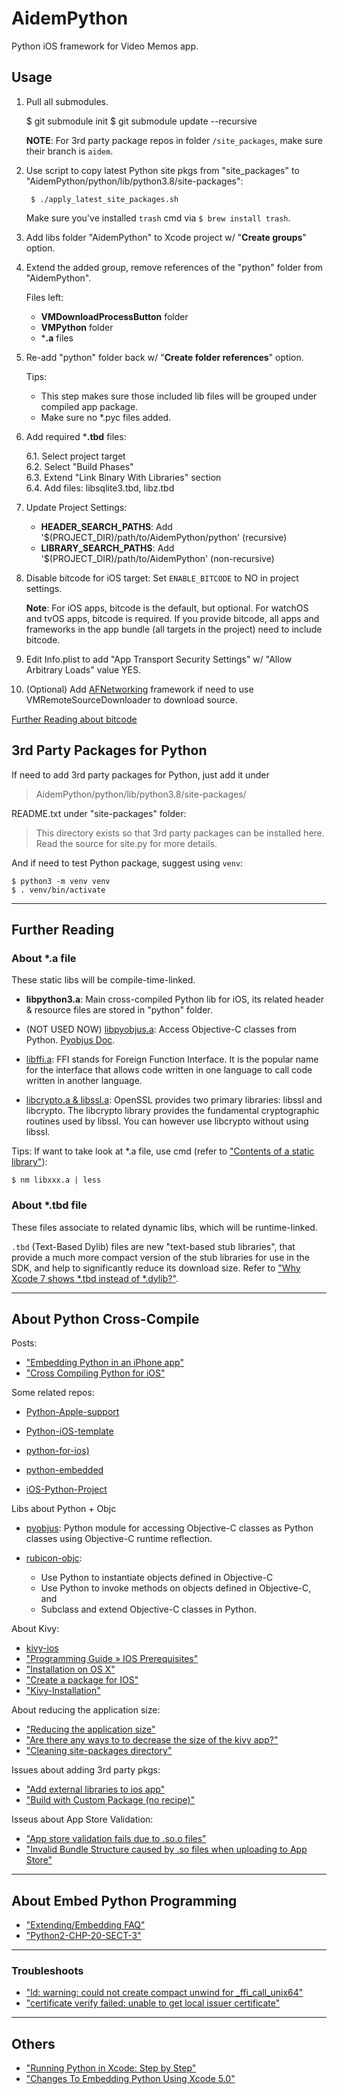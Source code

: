 # AidemPython

Python iOS framework for Video Memos app.

## Usage

1. Pull all submodules.

    $ git submodule init
    $ git submodule update --recursive

    **NOTE**: For 3rd party package repos in folder `/site_packages`, make sure their branch is `aidem`.

2. Use script to copy latest Python site pkgs from "site_packages" to "AidemPython/python/lib/python3.8/site-packages":

        $ ./apply_latest_site_packages.sh

    Make sure you've installed `trash` cmd via `$ brew install trash`.

3. Add libs folder "AidemPython" to Xcode project w/ "**Create groups**" option.

4. Extend the added group, remove references of the "python" folder from "AidemPython".

    Files left:  
    - **VMDownloadProcessButton** folder  
    - **VMPython** folder  
    - ***.a** files  

5. Re-add "python" folder back w/ "**Create folder references**" option.

    Tips:
    - This step makes sure those included lib files will be grouped under compiled app package.
    - Make sure no *.pyc files added.

6. Add required ***.tbd** files:

    6.1. Select project target  
    6.2. Select "Build Phases"  
    6.3. Extend "Link Binary With Libraries" section  
    6.4. Add files: libsqlite3.tbd, libz.tbd  

7. Update Project Settings:

    - **HEADER_SEARCH_PATHS**:  Add '$(PROJECT_DIR)/path/to/AidemPython/python' (recursive)
    - **LIBRARY_SEARCH_PATHS**: Add '$(PROJECT_DIR)/path/to/AidemPython'    (non-recursive)

8. Disable bitcode for iOS target: Set `ENABLE_BITCODE` to NO in project settings.

    **Note**: For iOS apps, bitcode is the default, but optional. For watchOS and tvOS apps, bitcode
    is required. If you provide bitcode, all apps and frameworks in the app bundle (all targets 
    in the project) need to include bitcode.

9. Edit Info.plist to add "App Transport Security Settings" w/ "Allow Arbitrary Loads" value YES.

10. (Optional) Add [AFNetworking](https://github.com/AFNetworking/AFNetworking#installation-with-carthage) framework if need to use VMRemoteSourceDownloader to download source.

[Further Reading about bitcode](https://help.apple.com/xcode/mac/current/#/devbbdc5ce4f)

## 3rd Party Packages for Python

If need to add 3rd party packages for Python, just add it under

> AidemPython/python/lib/python3.8/site-packages/

README.txt under "site-packages" folder:

> This directory exists so that 3rd party packages can be installed here.
> Read the source for site.py for more details. 

And if need to test Python package, suggest using `venv`:

    $ python3 -m venv venv  
    $ . venv/bin/activate  

---

## Further Reading

### About *.a file

These static libs will be compile-time-linked.

- **libpython3.a**: Main cross-compiled Python lib for iOS, its related header & resource files are stored in "python" folder.

- (NOT USED NOW) [libpyobjus.a](https://github.com/kivy/pyobjus): Access Objective-C classes from Python. [Pyobjus Doc](https://pyobjus.readthedocs.io/en/latest/index.html).

- [libffi.a](https://sourceware.org/libffi/): FFI stands for Foreign Function Interface. It is the popular name for the interface that allows code written in one language to call code written in another language.

- [libcrypto.a & libssl.a](https://wiki.openssl.org/index.php/Libcrypto_API): OpenSSL provides two primary libraries: libssl and libcrypto. The libcrypto library provides the fundamental cryptographic routines used by libssl. You can however use libcrypto without using libssl.

Tips: If want to take look at *.a file, use cmd (refer to ["Contents of a static library"](https://stackoverflow.com/questions/3757108/contents-of-a-static-library)):

    $ nm libxxx.a | less

### About *.tbd file

These files associate to related dynamic libs, which will be runtime-linked.

`.tbd` (Text-Based Dylib) files are new "text-based stub libraries", that provide a much more compact version of the stub libraries for use in the SDK, and help to significantly reduce its download size. Refer to ["Why Xcode 7 shows *.tbd instead of *.dylib?"](https://stackoverflow.com/questions/31450690/why-xcode-7-shows-tbd-instead-of-dylib).


---

## About Python Cross-Compile

Posts:

- ["Embedding Python in an iPhone app"](https://stackoverflow.com/questions/3691655/embedding-python-in-an-iphone-app)
- ["Cross Compiling Python for iOS"](http://www.srplab.com/en/files/others/compile/cross_compiling_python_for_ios.html)

Some related repos:

- [Python-Apple-support](https://github.com/beeware/Python-Apple-support)
- [Python-iOS-template](https://github.com/beeware/Python-iOS-template)
- [python-for-ios)](https://github.com/linusyang/python-for-ios)
- [python-embedded](https://github.com/albertz/python-embedded/)

- [iOS-Python-Project](https://github.com/clowwindy/iOS-Python-Project)

Libs about Python + Objc

- [pyobjus](https://github.com/kivy/pyobjus): Python module for accessing Objective-C classes as Python classes using Objective-C runtime reflection.  

- [rubicon-objc](https://github.com/beeware/rubicon-objc):  

    - Use Python to instantiate objects defined in Objective-C  
    - Use Python to invoke methods on objects defined in Objective-C, and  
    - Subclass and extend Objective-C classes in Python.  

About Kivy:

- [kivy-ios](https://github.com/kivy/kivy-ios)
- ["Programming Guide » IOS Prerequisites"](https://kivy.org/doc/stable/guide/packaging-ios-prerequisites.html#packaging-ios-prerequisites)
- ["Installation on OS X"](https://kivy.org/doc/stable/installation/installation-osx.html)
- ["Create a package for IOS"](https://kivy.org/doc/stable/guide/packaging-ios.html)
- ["Kivy-Installation"](https://www.bookstack.cn/read/Kivy-CN/01-Kivy-Installation.md)

About reducing the application size:

- ["Reducing the application size"](https://github.com/kivy/kivy-ios#reducing-the-application-size)
- ["Are there any ways to to decrease the size of the kivy app?"](https://github.com/kivy/kivy-ios/issues/226)
- ["Cleaning site-packages directory"](https://github.com/kivy/kivy-ios/issues/397)

Issues about adding 3rd party pkgs:

- ["Add external libraries to ios app"](https://github.com/kivy/kivy-ios/issues/497)
- ["Build with Custom Package (no recipe)"](https://github.com/kivy/kivy-ios/issues/431)

Isseus about App Store Validation:

- ["App store validation fails due to .so.o files"](https://github.com/kivy/kivy-ios/issues/315)
- ["Invalid Bundle Structure caused by .so files when uploading to App Store"](https://github.com/kivy/kivy-ios/issues/306)

---

## About Embed Python Programming

- ["Extending/Embedding FAQ"](https://python.readthedocs.io/en/latest/faq/extending.html)
- ["Python2-CHP-20-SECT-3"](http://books.gigatux.nl/mirror/pythonprogramming/0596000855_python2-CHP-20-SECT-3.html)

---

### Troubleshoots

- ["ld: warning: could not create compact unwind for _ffi_call_unix64"](https://gitlab.haskell.org/ghc/ghc/-/issues/5019)
- ["certificate verify failed: unable to get local issuer certificate"](https://stackoverflow.com/questions/52805115/certificate-verify-failed-unable-to-get-local-issuer-certificate)

---

## Others

- ["Running Python in Xcode: Step by Step"](https://ericasadun.com/2016/12/04/running-python-in-xcode-step-by-step/)
- ["Changes To Embedding Python Using Xcode 5.0"](https://developer.apple.com/library/archive/technotes/tn2328/_index.html)

